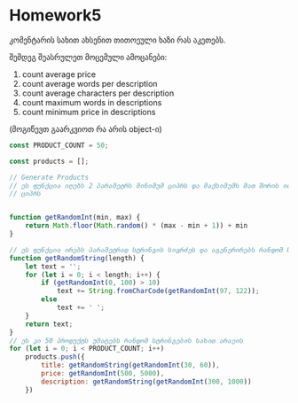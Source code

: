 # Homework5

კომენტარის სახით ახსენით თითოეული ხაზი რას აკეთებს.

შემდეგ შეასრულეთ მოცემული ამოცანები:

1. count average price
2. count average words per description
3. count average characters per description
4. count maximum words in descriptions
5. count minimum price in descriptions


(მოგიწევთ გაარკვიოთ რა არის object-ი)

```javascript
const PRODUCT_COUNT = 50;

const products = [];

// Generate Products
// ეს ფუნქცია იღებს 2 პარამეტრს მინიმუმ ციპრს და მაქსიმუმს მათ შორის იძლევა რანდომ
// ციპრს


function getRandomInt(min, max) {
    return Math.floor(Math.random() * (max - min + 1)) + min
}

// ეს ფუნქცია ირებს პარამეტრად სტრინგის სიგრძეს და აგენერირებს რანდომ სტრინგს
function getRandomString(length) {
    let text = '';
    for (let i = 0; i < length; i++) {
        if (getRandomInt(0, 100) > 10)
            text += String.fromCharCode(getRandomInt(97, 122));
        else
            text += ' ';
    }
    return text;
}
// ეს კი 50 პროდუქტს უმატებს რანდომ სტრინგების სახით არაეის
for (let i = 0; i < PRODUCT_COUNT; i++)
    products.push({
        title: getRandomString(getRandomInt(30, 60)),
        price: getRandomInt(500, 5000),
        description: getRandomString(getRandomInt(300, 1000))
    })

```
